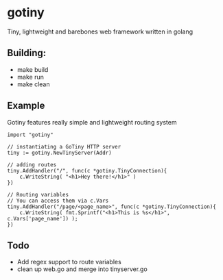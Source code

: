 # gotiny

Tiny, lightweight and barebones web framework written in golang

## Building:

- make build
- make run
- make clean

## Example

Gotiny features really simple and lightweight routing system

    import "gotiny"
    
    // instantiating a GoTiny HTTP server
    tiny := gotiny.NewTinyServer(Addr)
    	
    // adding routes
    tiny.AddHandler("/", func(c *gotiny.TinyConnection){
    	c.WriteString( "<h1>Hey there!</h1>" )
    })
    
    // Routing variables
    // You can access them via c.Vars
    tiny.AddHandler("/page/<page_name>", func(c *gotiny.TinyConnection){
    	c.WriteString( fmt.Sprintf("<h1>This is %s</h1>", c.Vars['page_name']) );
    })

## Todo

- Add regex support to route variables
- clean up web.go and merge into tinyserver.go
